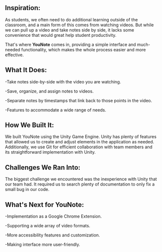 ## Inspiration:
As students, we often need to do additional learning outside of the classroom, and a main form of this comes from watching videos. But while we can pull up a video and take notes side by side, it lacks some convenience that would great help student productivity. 

That's where **YouNote** comes in, providing a simple interface and much-needed functionality, which makes the whole process easier and more effective. 

## What It Does:
-Take notes side-by-side with the video you are watching.

-Save, organize, and assign notes to videos.

-Separate notes by timestamps that link back to those points in the video.

-Features to accommodate a wide range of needs.

## How We Built It:
We built YouNote using the Unity Game Engine. Unity has plenty of features that allowed us to create and adjust elements in the application as needed. Additionally, we use Git for efficient collaboration with team members and its straightforward implementation with Unity.

## Challenges We Ran Into:
The biggest challenge we encountered was the inexperience with Unity that our team had. It required us to search plenty of documentation to only fix a small bug in our code.

## What's Next for YouNote:
-Implementation as a Google Chrome Extension.

-Supporting a wide array of video formats.

-More accessibility features and customization.

-Making interface more user-friendly.
